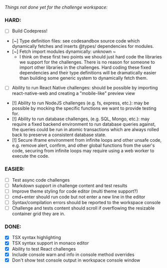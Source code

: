 _Things not done yet for the challenge workspace:_

### HARD:

- [ ] Build Codepress!
- [~] Type definition files: see codesandbox source code which dynamically
  fetches and inserts @types/ dependencies for modules.
- [~] Fetch import modules dynamically: unknown ~
  - I think on these first two points we should just hard code the
    libraries we support for the challenges. There is no reason for
    someone to import other libraries in the challenges. Hard coding
    these fixed dependencies and their type definitions will be
    dramatically easier than building some generic system to dynamically
    fetch them.
- [ ] Ability to run React Native challenges: should be possible by importing
      react-native-web and creating a "mobile-like" preview view
- [!] Ability to run NodeJS challenges (e.g. fs, express, etc.): may be
  possible by mocking the specific functions we want to provide
  testing for.
- [!] Ability to run database challenges, (e.g. SQL, Mongo, etc.): may
  require a fixed backend environment to run database queries against,
  the queries could be run in atomic transactions which are always
  rolled back to preserve a consistent database state.
- [!] Secure iframe environment from infinite loops and other unsafe code, e.g.
  remove alert, confirm, and other global functions from the user's code,
  securing from infinite loops may require using a web worker to execute
  the code.

### EASIER:

- [ ] Test async code challenges
- [ ] Markdown support in challenge content and test results
- [ ] Improve theme styling for code editor (multi theme support?)
- [ ] cmd+enter should run code but not enter a new line in the editor
- [ ] Syntax/compilation errors should be reported to the workspace console
- [ ] Challenge and tests content should scroll if overflowing the resizable
      container grid they are in.

### DONE:

- [x] TSX syntax highlighting
- [x] TSX syntax support in monaco editor
- [x] Ability to test React challenges
- [x] Include console warn and info in console method overrides
- [x] Don't show test console output in workspace console window

